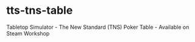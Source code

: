 # tts-tns-table
Tabletop Simulator - The New Standard (TNS) Poker Table - Available on Steam Workshop
